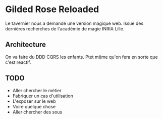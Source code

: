 # Gilded Rose Reloaded

Le tavernier nous a demandé une version magique web. Issue des dernières recherches de l'académie de magie INRIA Lille. 


## Architecture

On va faire du DDD CQRS les enfants. Ptet même qu'on fera en sorte que c'est reactif. 

## TODO

* Aller chercher le métier
* Fabriquer un cas d'utilisation
* L'exposer sur le web
* Voire quelque chose 
* Aller chercher des sous
